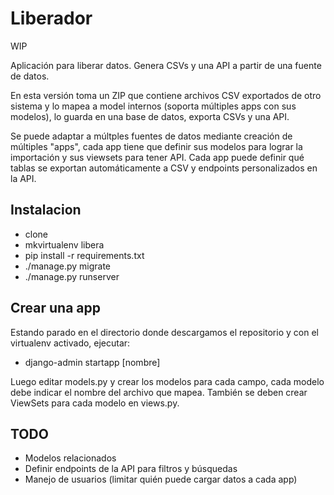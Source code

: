 # Liberador

WIP

Aplicación para liberar datos. Genera CSVs y una API a partir de una fuente de datos.

En esta versión toma un ZIP que contiene archivos CSV exportados de otro sistema y lo mapea a model internos (soporta múltiples apps con sus modelos), lo guarda en una base de datos, exporta CSVs y una API.

Se puede adaptar a múltples fuentes de datos mediante creación de múltiples "apps", cada app tiene que definir sus modelos para lograr la importación y sus viewsets para tener API. Cada app puede definir qué tablas se exportan automáticamente a CSV y endpoints personalizados en la API.

## Instalacion

* clone
* mkvirtualenv libera
* pip install -r requirements.txt
* ./manage.py migrate
* ./manage.py runserver

## Crear una app
Estando parado en el directorio donde descargamos el repositorio y con el virtualenv activado, ejecutar:
* django-admin startapp [nombre]

Luego editar models.py y crear los modelos para cada campo, cada modelo debe indicar el nombre del archivo que mapea. También se deben crear ViewSets para cada modelo en views.py.

## TODO
* Modelos relacionados
* Definir endpoints de la API para filtros y búsquedas
* Manejo de usuarios (limitar quién puede cargar datos a cada app)
